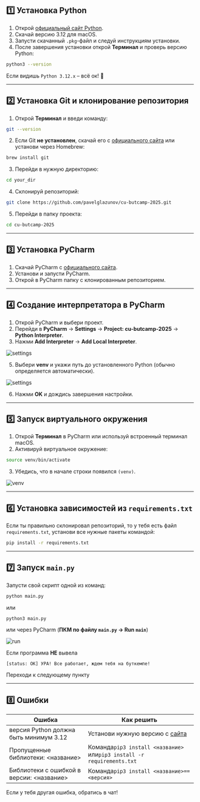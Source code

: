 
## 1️⃣ Установка Python

1. Открой [официальный сайт Python](https://www.python.org/downloads/).
2. Скачай версию 3.12 для macOS.
3. Запусти скачанный `.pkg`-файл и следуй инструкциям установки.
4. После завершения установки открой **Терминал** и проверь версию Python:

```sh
python3 --version
```

Если видишь `Python 3.12.x` – всё ок! 🎉

---

## 2️⃣ Установка Git и клонирование репозитория

1. Открой **Терминал** и введи команду:

```sh
git --version
```

2. Если Git **не установлен**, скачай его с [официального сайта](https://git-scm.com/downloads) или установи через Homebrew:

```sh
brew install git
```

3. Перейди в нужную директорию:

```sh
cd your_dir
```

4. Склонируй репозиторий:

```sh
git clone https://github.com/pavelglazunov/cu-butcamp-2025.git
```

5. Перейди в папку проекта:

```sh
cd cu-butcamp-2025
```


---

## 3️⃣ Установка PyCharm

1. Скачай PyCharm с [официального сайта](https://www.jetbrains.com/pycharm/download/).
2. Установи и запусти PyCharm.
3. Открой в PyCharm папку с клонированным репозиторием.

---

## 4️⃣ Создание интерпретатора в PyCharm

1. Открой PyCharm и выбери проект.
2. Перейди в **PyCharm** → **Settings** → **Project: cu-butcamp-2025** → **Python Interpreter**.
3. Нажми **Add Interpreter** → **Add Local Interpreter**.

![settings](https://github.com/pavelglazunov/cu-bootcamp-2025/blob/main/docs/static/settings.png)


5. Выбери **venv** и укажи путь до установленного Python (обычно определяется автоматически).

![settings](https://github.com/pavelglazunov/cu-bootcamp-2025/blob/main/docs/static/create_venv.png)


6. Нажми **OK** и дождись завершения настройки. 

---

## 5️⃣ Запуск виртуального окружения

1. Открой **Терминал** в PyCharm или используй встроенный терминал macOS.
2. Активируй виртуальное окружение:

```sh
source venv/bin/activate
```

3. Убедись, что в начале строки появился `(venv)`.

![venv](https://github.com/pavelglazunov/cu-bootcamp-2025/blob/main/docs/static/venv.png)

---

## 6️⃣ Установка зависимостей из `requirements.txt`

Если ты правильно склонировал репозиторий, то у тебя есть файл `requirements.txt`, установи все нужные пакеты командой:

```sh
pip install -r requirements.txt
```

---

## 7️⃣ Запуск `main.py`

Запусти свой скрипт одной из команд:

```sh
python main.py
```

или

```sh
python3 main.py
```

или через PyCharm (**ПКМ по файлу `main.py` → Run `main`**)


![run](https://github.com/pavelglazunov/cu-bootcamp-2025/blob/main/docs/static/run.png)


Если программа **НЕ** вывела

`[status: OK] УРА! Все работает, ждем тебя на буткемпе!`

Переходи к следующему пункту

---

## 8️⃣ Ошибки

|Ошибка|Как решить|
|---|---|
|версия Python должна быть минимум 3.12|Установи нужную версию с [сайта](https://www.python.org/downloads/release/python-3120/)|
|Пропущенные библиотеки: <название>|Команда`pip3 install <название>` или`pip3 install -r requirements.txt`|
|Библиотеки с ошибкой в версии: <название>|Команда`pip3 install <название>==<версия>`|

Если у тебя другая ошибка, обратись в чат!
